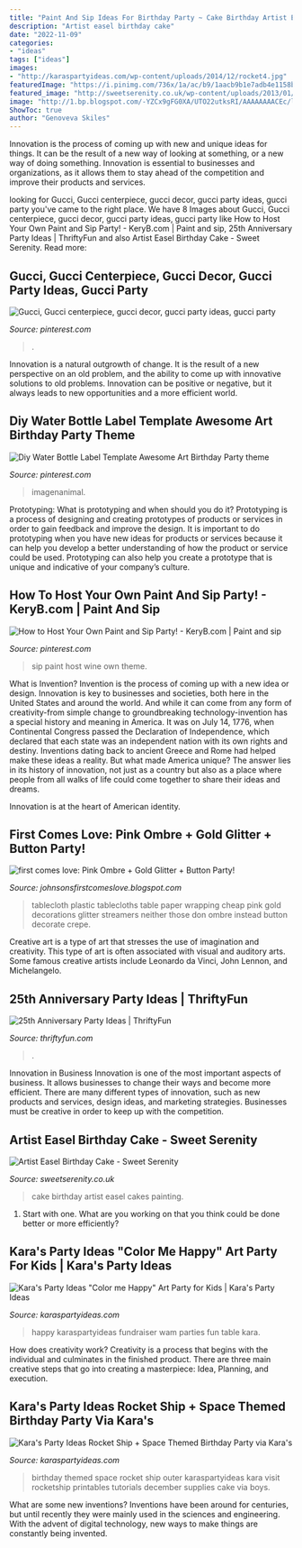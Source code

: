 ```yaml
---
title: "Paint And Sip Ideas For Birthday Party ~ Cake Birthday Artist Easel Cakes Painting"
description: "Artist easel birthday cake"
date: "2022-11-09"
categories:
- "ideas"
tags: ["ideas"]
images:
- "http://karaspartyideas.com/wp-content/uploads/2014/12/rocket4.jpg"
featuredImage: "https://i.pinimg.com/736x/1a/ac/b9/1aacb9b1e7adb4e1158bd8ef25f41f8b.jpg"
featured_image: "http://sweetserenity.co.uk/wp-content/uploads/2013/01/2012-05-03-14.40.20.jpg"
image: "http://1.bp.blogspot.com/-YZCx9gFG0XA/UTO22utksRI/AAAAAAAACEc/laAUaardE20/s1600/birthday+party+2013-02-25+003.JPG"
ShowToc: true
author: "Genoveva Skiles"
---
```



Innovation is the process of coming up with new and unique ideas for things. It can be the result of a new way of looking at something, or a new way of doing something. Innovation is essential to businesses and organizations, as it allows them to stay ahead of the competition and improve their products and services.

	

		
looking for Gucci, Gucci centerpiece, gucci decor, gucci party ideas, gucci party you've came to the right place. We have 8 Images about Gucci, Gucci centerpiece, gucci decor, gucci party ideas, gucci party like How to Host Your Own Paint and Sip Party! - KeryB.com | Paint and sip, 25th Anniversary Party Ideas | ThriftyFun and also Artist Easel Birthday Cake - Sweet Serenity. Read more:
		
    
## Gucci, Gucci Centerpiece, Gucci Decor, Gucci Party Ideas, Gucci Party

<img loading=lazy src="https://i.pinimg.com/736x/bd/db/ef/bddbef4003334404ca7dcda8420ae449.jpg" onerror="this.onerror=null;this.src='https://tse4.mm.bing.net/th?id=OIP.BhvzwOVhqi8PFo6TieetrgHaJ4&amp;pid=15.1';" alt="Gucci, Gucci centerpiece, gucci decor, gucci party ideas, gucci party">

_Source: pinterest.com_

>. 

	

Innovation is a natural outgrowth of change. It is the result of a new perspective on an old problem, and the ability to come up with innovative solutions to old problems. Innovation can be positive or negative, but it always leads to new opportunities and a more efficient world.

    
## Diy Water Bottle Label Template Awesome Art Birthday Party Theme

<img loading=lazy src="https://i.pinimg.com/736x/1a/ac/b9/1aacb9b1e7adb4e1158bd8ef25f41f8b.jpg" onerror="this.onerror=null;this.src='https://tse4.mm.bing.net/th?id=OIP.s2QF9RVtx-n2RI8wcgFKWgHaE_&amp;pid=15.1';" alt="Diy Water Bottle Label Template Awesome Art Birthday Party theme">

_Source: pinterest.com_

>imagenanimal. 

	

Prototyping: What is prototyping and when should you do it?
Prototyping is a process of designing and creating prototypes of products or services in order to gain feedback and improve the design. It is important to do prototyping when you have new ideas for products or services because it can help you develop a better understanding of how the product or service could be used. Prototyping can also help you create a prototype that is unique and indicative of your company’s culture.

    
## How To Host Your Own Paint And Sip Party! - KeryB.com | Paint And Sip

<img loading=lazy src="https://i.pinimg.com/736x/5e/e2/7e/5ee27e391140fa530935ccf160282eb5--paris-theme-paris-party.jpg" onerror="this.onerror=null;this.src='https://tse1.mm.bing.net/th?id=OIP.UpTa3bV65_XQP_vJ4e8NJgDYEg&amp;pid=15.1';" alt="How to Host Your Own Paint and Sip Party! - KeryB.com | Paint and sip">

_Source: pinterest.com_

>sip paint host wine own theme. 

	

What is Invention?
Invention is the process of coming up with a new idea or design. Innovation is key to businesses and societies, both here in the United States and around the world. And while it can come from any form of creativity-from simple change to groundbreaking technology-invention has a special history and meaning in America.
It was on July 14, 1776, when Continental Congress passed the Declaration of Independence, which declared that each state was an independent nation with its own rights and destiny. Inventions dating back to ancient Greece and Rome had helped make these ideas a reality. But what made America unique? The answer lies in its history of innovation, not just as a country but also as a place where people from all walks of life could come together to share their ideas and dreams.

Innovation is at the heart of American identity.

    
## First Comes Love: Pink Ombre + Gold Glitter + Button Party!

<img loading=lazy src="http://1.bp.blogspot.com/-YZCx9gFG0XA/UTO22utksRI/AAAAAAAACEc/laAUaardE20/s1600/birthday+party+2013-02-25+003.JPG" onerror="this.onerror=null;this.src='https://tse4.mm.bing.net/th?id=OIP.M_P52Fu_QVEDBvAuDAP3HwHaJ4&amp;pid=15.1';" alt="first comes love: Pink Ombre + Gold Glitter + Button Party!">

_Source: johnsonsfirstcomeslove.blogspot.com_

>tablecloth plastic tablecloths table paper wrapping cheap pink gold decorations glitter streamers neither those don ombre instead button decorate crepe. 

	

Creative art is a type of art that stresses the use of imagination and creativity. This type of art is often associated with visual and auditory arts. Some famous creative artists include Leonardo da Vinci, John Lennon, and Michelangelo.

    
## 25th Anniversary Party Ideas | ThriftyFun

<img loading=lazy src="https://img.thrfun.com/img/003/236/memorytree1_l.jpg" onerror="this.onerror=null;this.src='https://tse1.mm.bing.net/th?id=OIP.B3eBsqzyYgYea8HgDLs1ngHaK2&amp;pid=15.1';" alt="25th Anniversary Party Ideas | ThriftyFun">

_Source: thriftyfun.com_

>. 

	

Innovation in Business
Innovation is one of the most important aspects of business. It allows businesses to change their ways and become more efficient. There are many different types of innovation, such as new products and services, design ideas, and marketing strategies. Businesses must be creative in order to keep up with the competition.

    
## Artist Easel Birthday Cake - Sweet Serenity

<img loading=lazy src="http://sweetserenity.co.uk/wp-content/uploads/2013/01/2012-05-03-14.40.20.jpg" onerror="this.onerror=null;this.src='https://tse3.mm.bing.net/th?id=OIP.6HPXCtaGktrNNKIXTfG2WwAAAA&amp;pid=15.1';" alt="Artist Easel Birthday Cake - Sweet Serenity">

_Source: sweetserenity.co.uk_

>cake birthday artist easel cakes painting. 

	

1. Start with one. What are you working on that you think could be done better or more efficiently?

    
## Kara&#039;s Party Ideas &quot;Color Me Happy&quot; Art Party For Kids | Kara&#039;s Party Ideas

<img loading=lazy src="https://karaspartyideas.com/wp-content/uploads/2017/12/22Color-me-Happy22-Art-Party-for-Kids-via-Karas-Party-Ideas-KarasPartyIdeas.com13.jpg" onerror="this.onerror=null;this.src='https://tse3.mm.bing.net/th?id=OIP.NEXa2Yip1fqAG7l5g1NcegHaLH&amp;pid=15.1';" alt="Kara&#039;s Party Ideas &quot;Color me Happy&quot; Art Party for Kids | Kara&#039;s Party Ideas">

_Source: karaspartyideas.com_

>happy karaspartyideas fundraiser wam parties fun table kara. 

	

How does creativity work?
Creativity is a process that begins with the individual and culminates in the finished product. There are three main creative steps that go into creating a masterpiece: Idea, Planning, and execution.

    
## Kara&#039;s Party Ideas Rocket Ship + Space Themed Birthday Party Via Kara&#039;s

<img loading=lazy src="http://karaspartyideas.com/wp-content/uploads/2014/12/rocket4.jpg" onerror="this.onerror=null;this.src='https://tse1.mm.bing.net/th?id=OIP.y73ZqpsvU_2Pg2Ra7EZs-wHaLH&amp;pid=15.1';" alt="Kara&#039;s Party Ideas Rocket Ship + Space Themed Birthday Party via Kara&#039;s">

_Source: karaspartyideas.com_

>birthday themed space rocket ship outer karaspartyideas kara visit rocketship printables tutorials december supplies cake via boys. 

	

What are some new inventions?
Inventions have been around for centuries, but until recently they were mainly used in the sciences and engineering. With the advent of digital technology, new ways to make things are constantly being invented.

